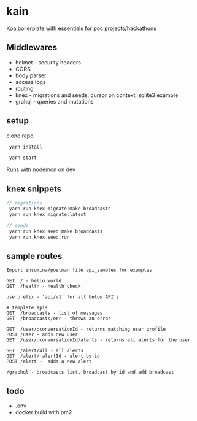 # kain

Koa boilerplate with essentials for poc projects/hackathons

## Middlewares

- helmet - security headers
- CORS
- body parser
- access logs
- routing
- knex - migrations and seeds, cursor on context, sqlite3 example
- grahql - queries and mutations

## setup

clone repo

```js
 yarn install

 yarn start
```

Runs with nodemon on dev

## knex snippets

```js
// migrations
 yarn run knex migrate:make broadcasts
 yarn run knex migrate:latest

// seeds
 yarn run knex seed:make broadcasts
 yarn run knex seed:run
```

## sample routes

```
Import insomina/postman file api_samples for examples

GET  / - hello world
GET  /health - health check

use prefix - 'api/v1' for all below API's

# template apis
GET  /broadcasts - list of messages
GET  /broadcasts/err - throws an error

GET  /user/:conversationId - returns matching user profile
POST /user - adds new user
GET  /user/:conversationId/alerts - returns all alerts for the user

GET  /alert/all - all alerts
GET  /alert/:alertId - alert by id
POST /alert -  adds a new alert

/graphql - broadcasts list, broadcast by id and add broadcast

```

## todo

- .env
- docker build with pm2
